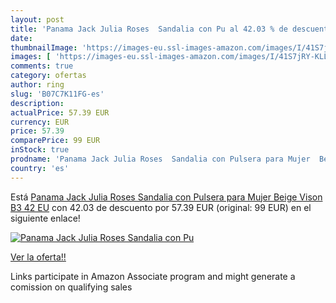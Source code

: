 ```yaml
---
layout: post
title: 'Panama Jack Julia Roses  Sandalia con Pu al 42.03 % de descuento'
date: 
thumbnailImage: 'https://images-eu.ssl-images-amazon.com/images/I/41S7jRY-KLL._SL200_.jpg'
images: [ 'https://images-eu.ssl-images-amazon.com/images/I/41S7jRY-KLL._SL200_.jpg' ]
comments: true
category: ofertas
author: ring
slug: 'B07C7K11FG-es'
description:
actualPrice: 57.39 EUR
currency: EUR
price: 57.39
comparePrice: 99 EUR
inStock: true
prodname: 'Panama Jack Julia Roses  Sandalia con Pulsera para Mujer  Beige  Vison B3   42 EU'
country: 'es'
---
```


Está [Panama Jack Julia Roses  Sandalia con Pulsera para Mujer  Beige  Vison B3   42 EU](https://www.amazon.es/dp/B07C7K11FG/?tag=tolees-21) con 42.03 de descuento por 57.39 EUR (original: 99 EUR) en el siguiente enlace!

[![Panama Jack Julia Roses  Sandalia con Pu](https://images-eu.ssl-images-amazon.com/images/I/41S7jRY-KLL._SL200_.jpg)](https://www.amazon.es/dp/B07C7K11FG/?tag=tolees-21)

[Ver la oferta!!](https://www.amazon.es/dp/B07C7K11FG/?tag=tolees-21)

Links participate in Amazon Associate program and might generate a comission on qualifying sales


